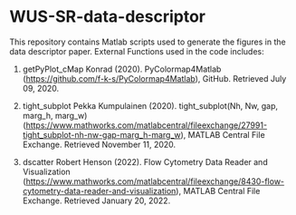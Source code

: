 # WUS-SR-data-descriptor
This repository contains Matlab scripts used to generate the figures in the data descriptor paper.
External Functions used in the code includes:

1. getPyPlot_cMap
Konrad (2020). PyColormap4Matlab (https://github.com/f-k-s/PyColormap4Matlab), GitHub. Retrieved July 09, 2020.

2. tight_subplot
Pekka Kumpulainen (2020). tight_subplot(Nh, Nw, gap, marg_h, marg_w) 
(https://www.mathworks.com/matlabcentral/fileexchange/27991-tight_subplot-nh-nw-gap-marg_h-marg_w), 
MATLAB Central File Exchange. Retrieved November 11, 2020.

3. dscatter
Robert Henson (2022). Flow Cytometry Data Reader and Visualization (https://www.mathworks.com/matlabcentral/fileexchange/8430-flow-cytometry-data-reader-and-visualization), MATLAB Central File Exchange. Retrieved January 20, 2022.
